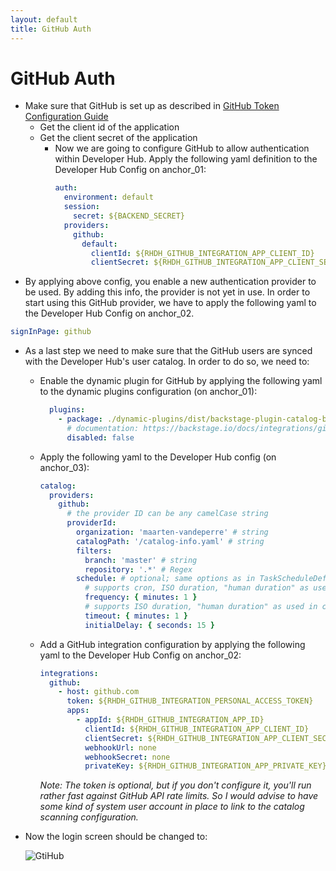 ```yaml
---
layout: default
title: GitHub Auth
---
```


# GitHub Auth

* Make sure that GitHub is set up as described in [GitHub Token Configuration Guide](https://maarten-vandeperre.github.io/developer-hub-documentation/github/token_configurations.html)
    * Get the client id of the application
    * Get the client secret of the application
      * Now we are going to configure GitHub to allow authentication
        within Developer Hub. Apply the following yaml definition to the Developer Hub Config on anchor_01:
        ```yaml
        auth:
          environment: default
          session:
            secret: ${BACKEND_SECRET}
          providers:
            github:
              default:
                clientId: ${RHDH_GITHUB_INTEGRATION_APP_CLIENT_ID}
                clientSecret: ${RHDH_GITHUB_INTEGRATION_APP_CLIENT_SECRET}
        ```
* By applying above config, you enable a new authentication provider to be used. By adding this info, the provider is not yet in use.
  In order to start using this GitHub provider, we have to apply the following yaml to the Developer Hub Config on anchor_02.
```yaml
signInPage: github
```
* As a last step we need to make sure that the GitHub users are synced with the Developer Hub's user catalog. In order to do so,
  we need to:
  * Enable the dynamic plugin for GitHub by applying the following yaml to the dynamic plugins configuration (on anchor_01):
    ```yaml
      plugins:
        - package: ./dynamic-plugins/dist/backstage-plugin-catalog-backend-module-github-dynamic
          # documentation: https://backstage.io/docs/integrations/github/discovery/
          disabled: false
    ```
  * Apply the following yaml to the Developer Hub config (on anchor_03):
    ```yaml
    catalog:
      providers:
        github:
          # the provider ID can be any camelCase string
          providerId:
            organization: 'maarten-vandeperre' # string
            catalogPath: '/catalog-info.yaml' # string
            filters:
              branch: 'master' # string
              repository: '.*' # Regex
            schedule: # optional; same options as in TaskScheduleDefinition
              # supports cron, ISO duration, "human duration" as used in code
              frequency: { minutes: 1 }
              # supports ISO duration, "human duration" as used in code
              timeout: { minutes: 1 }
              initialDelay: { seconds: 15 }
    ```
  * Add a GitHub integration configuration by applying the following yaml to the Developer Hub Config on anchor_02:
    ```yaml
    integrations:
      github:
        - host: github.com
          token: ${RHDH_GITHUB_INTEGRATION_PERSONAL_ACCESS_TOKEN}
          apps:
            - appId: ${RHDH_GITHUB_INTEGRATION_APP_ID}
              clientId: ${RHDH_GITHUB_INTEGRATION_APP_CLIENT_ID}
              clientSecret: ${RHDH_GITHUB_INTEGRATION_APP_CLIENT_SECRET}
              webhookUrl: none
              webhookSecret: none
              privateKey: ${RHDH_GITHUB_INTEGRATION_APP_PRIVATE_KEY}
    ```
    _Note: The token is optional, but if you don't configure it, you'll run rather fast against GitHub API rate limits. So I would advise to have
    some kind of system user account in place to link to the catalog scanning configuration._
* Now the login screen should be changed to:

  ![GtiHub](/assets/images/github/login_screen_3.png)
